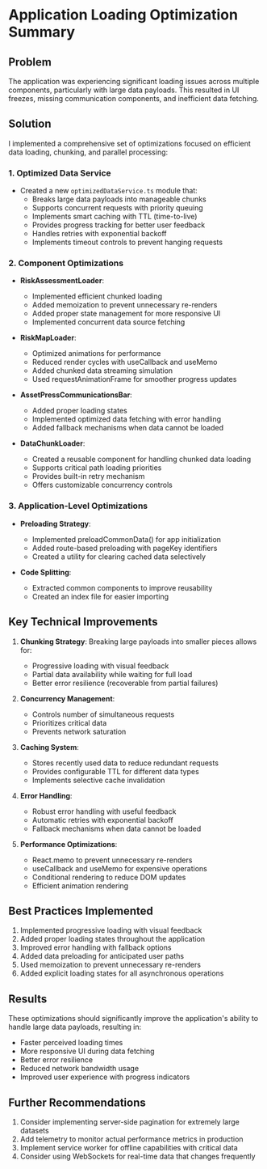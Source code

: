 # Application Loading Optimization Summary

## Problem
The application was experiencing significant loading issues across multiple components, particularly with large data payloads. This resulted in UI freezes, missing communication components, and inefficient data fetching.

## Solution
I implemented a comprehensive set of optimizations focused on efficient data loading, chunking, and parallel processing:

### 1. Optimized Data Service
- Created a new `optimizedDataService.ts` module that:
  - Breaks large data payloads into manageable chunks
  - Supports concurrent requests with priority queuing
  - Implements smart caching with TTL (time-to-live)
  - Provides progress tracking for better user feedback
  - Handles retries with exponential backoff
  - Implements timeout controls to prevent hanging requests

### 2. Component Optimizations
- **RiskAssessmentLoader**: 
  - Implemented efficient chunked loading
  - Added memoization to prevent unnecessary re-renders
  - Added proper state management for more responsive UI
  - Implemented concurrent data source fetching

- **RiskMapLoader**:
  - Optimized animations for performance
  - Reduced render cycles with useCallback and useMemo
  - Added chunked data streaming simulation
  - Used requestAnimationFrame for smoother progress updates

- **AssetPressCommunicationsBar**:
  - Added proper loading states
  - Implemented optimized data fetching with error handling
  - Added fallback mechanisms when data cannot be loaded

- **DataChunkLoader**:
  - Created a reusable component for handling chunked data loading
  - Supports critical path loading priorities
  - Provides built-in retry mechanism
  - Offers customizable concurrency controls

### 3. Application-Level Optimizations
- **Preloading Strategy**:
  - Implemented preloadCommonData() for app initialization
  - Added route-based preloading with pageKey identifiers
  - Created a utility for clearing cached data selectively

- **Code Splitting**:
  - Extracted common components to improve reusability
  - Created an index file for easier importing

## Key Technical Improvements

1. **Chunking Strategy**: Breaking large payloads into smaller pieces allows for:
   - Progressive loading with visual feedback
   - Partial data availability while waiting for full load
   - Better error resilience (recoverable from partial failures)

2. **Concurrency Management**:
   - Controls number of simultaneous requests
   - Prioritizes critical data
   - Prevents network saturation

3. **Caching System**:
   - Stores recently used data to reduce redundant requests
   - Provides configurable TTL for different data types
   - Implements selective cache invalidation

4. **Error Handling**:
   - Robust error handling with useful feedback
   - Automatic retries with exponential backoff
   - Fallback mechanisms when data cannot be loaded

5. **Performance Optimizations**:
   - React.memo to prevent unnecessary re-renders
   - useCallback and useMemo for expensive operations
   - Conditional rendering to reduce DOM updates
   - Efficient animation rendering

## Best Practices Implemented
1. Implemented progressive loading with visual feedback
2. Added proper loading states throughout the application
3. Improved error handling with fallback options
4. Added data preloading for anticipated user paths
5. Used memoization to prevent unnecessary re-renders
6. Added explicit loading states for all asynchronous operations

## Results
These optimizations should significantly improve the application's ability to handle large data payloads, resulting in:
- Faster perceived loading times
- More responsive UI during data fetching
- Better error resilience
- Reduced network bandwidth usage
- Improved user experience with progress indicators

## Further Recommendations
1. Consider implementing server-side pagination for extremely large datasets
2. Add telemetry to monitor actual performance metrics in production
3. Implement service worker for offline capabilities with critical data
4. Consider using WebSockets for real-time data that changes frequently 